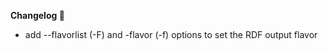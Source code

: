 **Changelog 📓**

- add --flavorlist (-F) and -flavor <args> (-f) options to set the RDF output flavor
